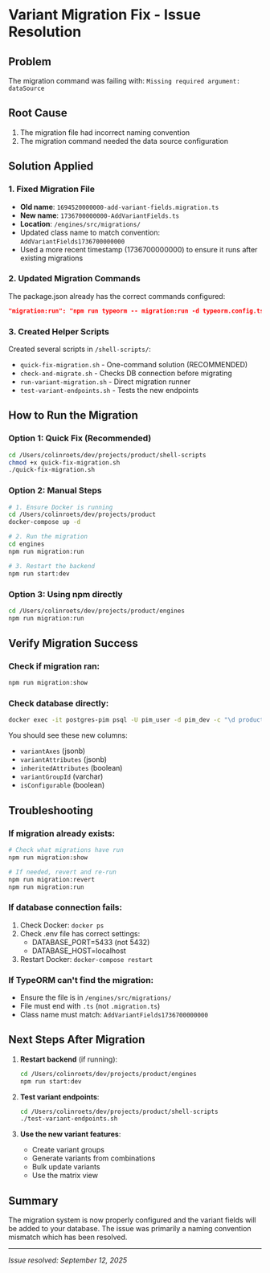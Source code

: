 # Variant Migration Fix - Issue Resolution

## Problem
The migration command was failing with: `Missing required argument: dataSource`

## Root Cause
1. The migration file had incorrect naming convention
2. The migration command needed the data source configuration

## Solution Applied

### 1. Fixed Migration File
- **Old name**: `1694520000000-add-variant-fields.migration.ts`
- **New name**: `1736700000000-AddVariantFields.ts`
- **Location**: `/engines/src/migrations/`
- Updated class name to match convention: `AddVariantFields1736700000000`
- Used a more recent timestamp (1736700000000) to ensure it runs after existing migrations

### 2. Updated Migration Commands
The package.json already has the correct commands configured:
```json
"migration:run": "npm run typeorm -- migration:run -d typeorm.config.ts"
```

### 3. Created Helper Scripts
Created several scripts in `/shell-scripts/`:
- `quick-fix-migration.sh` - One-command solution (RECOMMENDED)
- `check-and-migrate.sh` - Checks DB connection before migrating
- `run-variant-migration.sh` - Direct migration runner
- `test-variant-endpoints.sh` - Tests the new endpoints

## How to Run the Migration

### Option 1: Quick Fix (Recommended)
```bash
cd /Users/colinroets/dev/projects/product/shell-scripts
chmod +x quick-fix-migration.sh
./quick-fix-migration.sh
```

### Option 2: Manual Steps
```bash
# 1. Ensure Docker is running
cd /Users/colinroets/dev/projects/product
docker-compose up -d

# 2. Run the migration
cd engines
npm run migration:run

# 3. Restart the backend
npm run start:dev
```

### Option 3: Using npm directly
```bash
cd /Users/colinroets/dev/projects/product/engines
npm run migration:run
```

## Verify Migration Success

### Check if migration ran:
```bash
npm run migration:show
```

### Check database directly:
```bash
docker exec -it postgres-pim psql -U pim_user -d pim_dev -c "\d products"
```

You should see these new columns:
- `variantAxes` (jsonb)
- `variantAttributes` (jsonb)
- `inheritedAttributes` (boolean)
- `variantGroupId` (varchar)
- `isConfigurable` (boolean)

## Troubleshooting

### If migration already exists:
```bash
# Check what migrations have run
npm run migration:show

# If needed, revert and re-run
npm run migration:revert
npm run migration:run
```

### If database connection fails:
1. Check Docker: `docker ps`
2. Check .env file has correct settings:
   - DATABASE_PORT=5433 (not 5432)
   - DATABASE_HOST=localhost
3. Restart Docker: `docker-compose restart`

### If TypeORM can't find the migration:
- Ensure the file is in `/engines/src/migrations/`
- File must end with `.ts` (not `.migration.ts`)
- Class name must match: `AddVariantFields1736700000000`

## Next Steps After Migration

1. **Restart backend** (if running):
   ```bash
   cd /Users/colinroets/dev/projects/product/engines
   npm run start:dev
   ```

2. **Test variant endpoints**:
   ```bash
   cd /Users/colinroets/dev/projects/product/shell-scripts
   ./test-variant-endpoints.sh
   ```

3. **Use the new variant features**:
   - Create variant groups
   - Generate variants from combinations
   - Bulk update variants
   - Use the matrix view

## Summary
The migration system is now properly configured and the variant fields will be added to your database. The issue was primarily a naming convention mismatch which has been resolved.

---
*Issue resolved: September 12, 2025*

